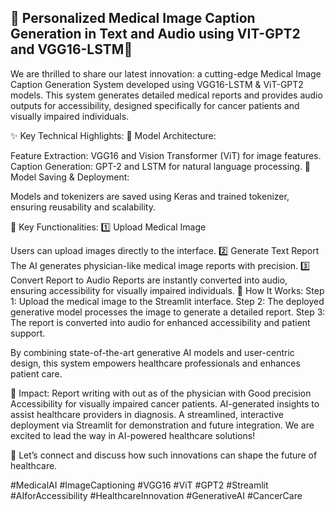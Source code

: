 ## 🌟 Personalized Medical Image Caption Generation in Text and Audio using VIT-GPT2 and VGG16-LSTM🌟
We are thrilled to share our latest innovation: a cutting-edge Medical Image Caption Generation System developed using VGG16-LSTM & ViT-GPT2 models. This system generates detailed medical reports and provides audio outputs for accessibility, designed specifically for cancer patients and visually impaired individuals.

✨ Key Technical Highlights:
🔹 Model Architecture:

Feature Extraction: VGG16 and Vision Transformer (ViT) for image features.
Caption Generation: GPT-2 and LSTM for natural language processing.
🔹 Model Saving & Deployment:

Models and tokenizers are saved using Keras and trained tokenizer, ensuring reusability and scalability.

🌟 Key Functionalities:
1️⃣ Upload Medical Image

Users can upload images directly to the interface.
2️⃣ Generate Text Report
The AI generates physician-like medical image reports with precision.
3️⃣ Convert Report to Audio
Reports are instantly converted into audio, ensuring accessibility for visually impaired individuals.
🔄 How It Works:
Step 1: Upload the medical image to the Streamlit interface.
Step 2: The deployed generative model processes the image to generate a detailed report.
Step 3: The report is converted into audio for enhanced accessibility and patient support.

By combining state-of-the-art generative AI models and user-centric design, this system empowers healthcare professionals and enhances patient care.

🎯 Impact:
Report writing with out  as of the physician with Good precision
Accessibility for visually impaired cancer patients.
AI-generated insights to assist healthcare providers in diagnosis.
A streamlined, interactive deployment via Streamlit for demonstration and future integration.
We are excited to lead the way in AI-powered healthcare solutions!

💬 Let’s connect and discuss how such innovations can shape the future of healthcare.

#MedicalAI #ImageCaptioning #VGG16 #ViT #GPT2 #Streamlit #AIforAccessibility #HealthcareInnovation #GenerativeAI #CancerCare

